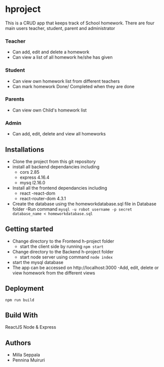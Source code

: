 # hproject
This is a  CRUD app that keeps track of School homework. 
There are four main users teacher, student, parent and administrator
### Teacher
 - Can add, edit and delete a homework
 - Can view a list of all homework he/she has given
### Student
 - Can view own homework list from different teachers
 - Can mark homework Done/ Completed when they are done
### Parents
 - Can view own Child's homework list
### Admin
- Can add, edit, delete and view all homeworks

## Installations
- Clone the project from this git repository
- install all backend dependancies including
  - cors 2.85
  - express 4.16.4
  - mysq l2.16.0
- Install all the frontend dependancies including
  - react
  -react-dom
  - react-router-dom 4.3.1
- Create the database using the homeworkdatabase.sql file in Database folder
  -Run command `mysql -u robot username -p secret database_name < homeworkdatabase.sql`

## Getting started
- Change directory to the Frontend h-project folder 
  - start the client side by running `npm start`
- Change directory to the Backend h-project folder 
  - start node server using command `node index`
- start the mysql database
- The app can be accessed on http://localhost:3000
-Add, edit, delete or view homework from the different views

## Deployment
`npm run build`

## Build With
ReactJS
Node & Express

## Authors
- Milla Seppala
- Pennina Muiruri
